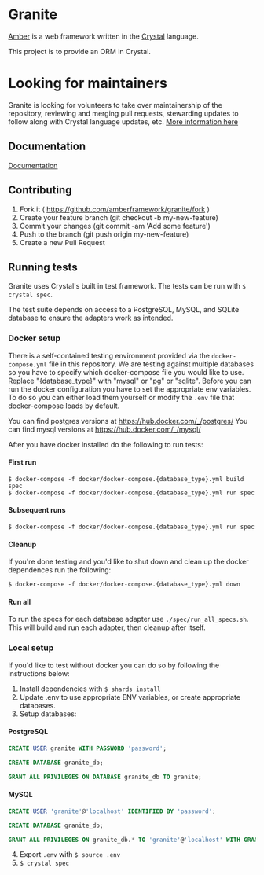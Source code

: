 # Granite

[Amber](https://github.com/amberframework/amber) is a web framework written in
the [Crystal](https://github.com/crystal-lang/crystal) language.

This project is to provide an ORM in Crystal.

# Looking for maintainers

Granite is looking for volunteers to take over maintainership of the repository, reviewing and merging pull requests, stewarding updates to follow along with Crystal language updates, etc. [More information here](https://github.com/amberframework/granite/issues/462)

## Documentation

[Documentation](docs/readme.md)

## Contributing

1. Fork it ( https://github.com/amberframework/granite/fork )
2. Create your feature branch (git checkout -b my-new-feature)
3. Commit your changes (git commit -am 'Add some feature')
4. Push to the branch (git push origin my-new-feature)
5. Create a new Pull Request

## Running tests
Granite uses Crystal's built in test framework. The tests can be run with `$ crystal spec`.

The test suite depends on access to a PostgreSQL, MySQL, and SQLite database to ensure the adapters work as intended.

### Docker setup

There is a self-contained testing environment provided via the `docker-compose.yml` file in this repository.
We are testing against multiple databases so you have to specify which docker-compose file you would like to use.
Replace "{database_type}" with "mysql" or "pg" or "sqlite". Before you can run the docker configuration you have to set the appropriate
env variables. To do so you can either load them yourself or modify the `.env` file that docker-compose loads by default.

You can find postgres versions at https://hub.docker.com/_/postgres/
You can find mysql versions at https://hub.docker.com/_/mysql/

After you have docker installed do the following to run tests:

#### First run

```
$ docker-compose -f docker/docker-compose.{database_type}.yml build spec
$ docker-compose -f docker/docker-compose.{database_type}.yml run spec
```

#### Subsequent runs

```
$ docker-compose -f docker/docker-compose.{database_type}.yml run spec
```

#### Cleanup

If you're done testing and you'd like to shut down and clean up the docker dependences run the following:

```
$ docker-compose -f docker/docker-compose.{database_type}.yml down
```

#### Run all

To run the specs for each database adapter use `./spec/run_all_specs.sh`.    This will build and run each adapter, then cleanup after itself.

### Local setup

If you'd like to test without docker you can do so by following the instructions below:

1. Install dependencies with `$ shards install `
2. Update .env to use appropriate ENV variables, or create appropriate databases.
3. Setup databases:

#### PostgreSQL

```sql
CREATE USER granite WITH PASSWORD 'password';

CREATE DATABASE granite_db;

GRANT ALL PRIVILEGES ON DATABASE granite_db TO granite;
```

#### MySQL

```sql
CREATE USER 'granite'@'localhost' IDENTIFIED BY 'password';

CREATE DATABASE granite_db;

GRANT ALL PRIVILEGES ON granite_db.* TO 'granite'@'localhost' WITH GRANT OPTION;
```

4. Export `.env` with `$ source .env`
5. `$ crystal spec`
